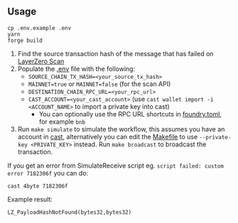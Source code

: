 ## Usage

```shell
cp .env.example .env
yarn
forge build
```

1. Find the source transaction hash of the message that has failed on [LayerZero Scan](https://layerzeroscan.com)
2. Populate the [.env](.env.example) file with the following:
   - `SOURCE_CHAIN_TX_HASH=<your_source_tx_hash>`
   - `MAINNET=true` or `MAINNET=false` (for the scan API)
   - `DESTINATION_CHAIN_RPC_URL=<your_rpc_url>` 
   - `CAST_ACCOUNT=<your_cast_account>` (use `cast wallet import -i <ACCOUNT_NAME>` to import a private key into cast)
     - You can optionally use the RPC URL shortcuts in [foundry.toml](foundry.toml), for example `bnb`
3. Run `make simulate` to simulate the workflow, this assumes you have an account in [cast](https://getfoundry.sh/cast/overview), alternatively you can edit the [Makefile](Makefile) to use `--private-key <PRIVATE_KEY>` instead. Run `make broadcast` to broadcast the transaction.

If you get an error from SimulateReceive script eg. `script failed: custom error 7182306f` you can do:

```
cast 4byte 7182306f
```

Example result:
```
LZ_PayloadHashNotFound(bytes32,bytes32)
```